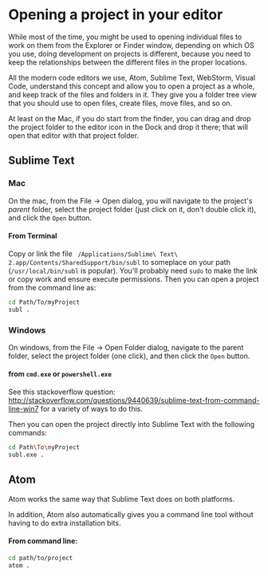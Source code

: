 # Opening a project in your editor

While most of the time, you might be used to opening individual files to work on them
from the Explorer or Finder window, depending on which OS you use, doing development
on projects is different, because you need to keep the relationships between the
different files in the proper locations.

All the modern code editors we use, Atom, Sublime Text, WebStorm, Visual Code, understand
this concept and allow you to open a project as a whole, and keep track of the files 
and folders in it. They give you a folder tree view that you should use to open files,
create files, move files, and so on.

At least on the Mac, if you do start from the finder, you can drag and drop the project folder
to the editor icon in the Dock and drop it there; that will open that editor with that 
project folder.

## Sublime Text

### Mac

On the mac, from the File -> Open dialog, you will navigate to the project's *parent*
folder, select the project folder (just click on it, don't double click it), and 
click the `Open` button.

#### From Terminal

Copy or link the file ` /Applications/Sublime\ Text\ 2.app/Contents/SharedSupport/bin/subl` to
someplace on your path (`/usr/local/bin/subl` is popular). You'll probably need `sudo` to make the link
or copy work and ensure execute permissions. Then you can open a project from the command line as:

```bash
cd Path/To/myProject
subl .
```

### Windows

On windows, from the File -> Open Folder dialog, navigate to the parent folder, select
the project folder (one click), and then click the `Open` button.

#### from `cmd.exe` or `powershell.exe`

See this stackoverflow question: http://stackoverflow.com/questions/9440639/sublime-text-from-command-line-win7
for a variety of ways to do this.

Then you can open the project directly into Sublime Text with the following commands:

```bash
cd Path\To\myProject
subl.exe .
```

## Atom

Atom works the same way that Sublime Text does on both platforms.

In addition, Atom also automatically gives you a command line tool without having to do
extra installation bits.

#### From command line:

```bash
cd path/to/project
atom .
```


